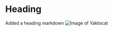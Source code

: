 # Heading

Added a heading markdown
![Image of Yaktocat](https://octodex.github.com/images/yaktocat.png)
